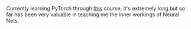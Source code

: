Currently learning PyTorch through [this](https://youtu.be/V_xro1bcAuA) course, it's extremely
long but so far has been very valuable in teaching me the inner workings of Neural Nets.
